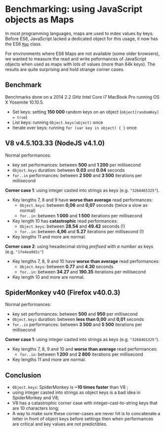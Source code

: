 Benchmarking: using JavaScript objects as Maps
================================================

In most programming languages, maps are used to index values by keys. Before ES6, JavaScript lacked a dedicated object for this usage, it now has the ES6 [`Map`](http://www.ecma-international.org/ecma-262/6.0/#sec-map-objects) class.

For environments where ES6 Maps are not available (some older browsers), we wanted to measure the read and write peformances of JavaScript objects when used as maps with lots of values (more than 64k keys). The results are quite surprising and hold strange corner cases.

Benchmark
---------
Benchmarks done on a 2014 2.2 GHz Intel Core i7 MacBook Pro running OS X Yosemite 10.10.5. 
 * Set keys: setting **150 000** random keys on an object (`object[randomKey] = true`)
 * List keys: running `Object.keys(object)` once
 * Iterate over keys: running `for (var key in object) { }` once

V8 v4.5.103.33 (NodeJS v4.1.0)
------------------------------
Normal performances:
 * key set performances: between **500** and **1 200** per millisecond
 * `Object.keys` duration: between **0.03** and **0.04** seconds
 * `for..in` performances: between **2 500** and **3 500** iterations per millisecond
 
**Corner case 1**: using integer casted into strings as keys (e.g. `"3268465325"`).
 * Key lengths 7, 8 and 9 have **worse than average** read performances:
   * `Object.keys`: between **0,06** and **0,07** seconds (twice a slow as normal)
   * `for..in`: between **1 000** and **1 500** iterations per millisecond
 * Key length 10 has **catastrophic** read performances:
   * `Object.keys`: between **28.54** and **49.42** seconds (!)
   * `for..in`: between **4,96** and **5.27** iterations per millisecond (!)
 * Key lengths 11 and more are normal.

**Corner case 2**: using hexadecimal string _prefixed with a number_ as keys (e.g. `"1fe4ea9d1c"`)
 * Key lengths 7, 8, 9 and 10 have **worse than average** read performances:
   * `Object.keys`: between **0.77** and **4.30** seconds
   * `for..in`: between **34.27** and **190.35** iterations per millisecond
 * Key length 10 and more are normal.  

SpiderMonkey v40 (Firefox v40.0.3)
----------------------------------
Normal performances:
 * key set performances: between **500** and **950** per millisecond
 * `Object.keys` duration: between **less than 0,00** and **0,01** seconds
 * `for..in` performances: between **3 500** and **5 500** iterations per millisecond

**Corner case 1**: using integer casted into strings as keys (e.g. `"3268465325"`).
 * Key lengths 7, 8, 9 and 10 and **worse than average** read performances:
   * `for..in`: between **1 200** and **2 800** iterations per millisecond
 * Key lengths 11 and more are normal.  

Conclusion
----------
 * `Object.keys`: SpiderMonkey is **~10 times faster** than V8 ;
 * using integer casted into strings as object keys is a bad idea in SpiderMonkey and V8;
 * V8 has a catastrophic corner case with integer-cast-to-string keys that are 10 characters long;
 * A way to make sure these corner-cases are never hit is to concatenate a letter in front of object keys before settings then when performances are critical and key values are not predictibles.
